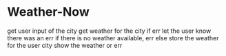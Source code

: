 # Weather-Now

get user input of the city
get weather for the city 
    if err let the user know there was an err
    if there is no weather available, err
    else store the weather for the user city
show the weather or err


